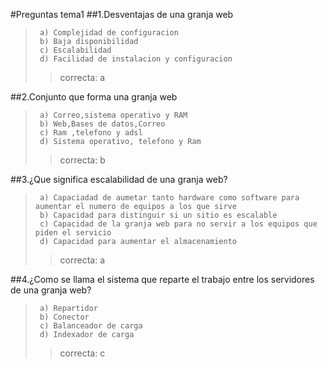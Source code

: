 #Preguntas tema1
##1.Desventajas de una granja web
>      a) Complejidad de configuracion
>      b) Baja disponibilidad 
>      c) Escalabilidad
>      d) Facilidad de instalacion y configuracion
>>  correcta: a

##2.Conjunto que forma una granja web
>      a) Correo,sistema operativo y RAM
>      b) Web,Bases de datos,Correo
>      c) Ram ,telefono y adsl
>      d) Sistema operativo, telefono y Ram
>>  correcta: b

##3.¿Que significa escalabilidad de una granja web?
>      a) Capaciadad de aumetar tanto hardware como software para aumentar el numero de equipos a los que sirve
>      b) Capacidad para distinguir si un sitio es escalable
>      c) Capacidad de la granja web para no servir a los equipos que piden el servicio
>      d) Capacidad para aumentar el almacenamiento
>>  correcta: a

##4.¿Como se llama el sistema  que reparte el trabajo entre los servidores de una granja web?
>      a) Repartidor
>      b) Conector
>      c) Balanceador de carga
>      d) Indexador de carga 
>>  correcta: c